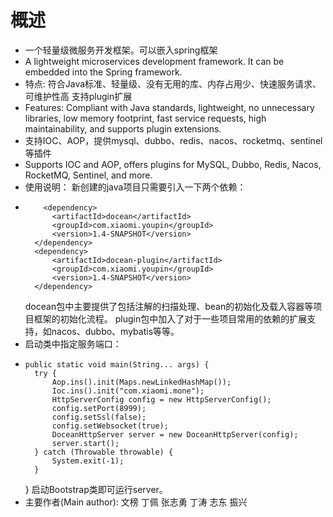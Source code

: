 # 概述
* 一个轻量级微服务开发框架。可以嵌入spring框架
* A lightweight microservices development framework. It can be embedded into the Spring framework. 
* 特点: 符合Java标准、轻量级、没有无用的库、内存占用少、快速服务请求、可维护性高 支持plugin扩展
* Features: Compliant with Java standards, lightweight, no unnecessary libraries, low memory footprint, fast service requests, high maintainability, and supports plugin extensions.
* 支持IOC、AOP，提供mysql、dubbo、redis、nacos、rocketmq、sentinel等插件
* Supports IOC and AOP, offers plugins for MySQL, Dubbo, Redis, Nacos, RocketMQ, Sentinel, and more.
* 使用说明：
新创建的java项目只需要引入一下两个依赖：
*         <dependency>
            <artifactId>docean</artifactId>
            <groupId>com.xiaomi.youpin</groupId>
            <version>1.4-SNAPSHOT</version>
        </dependency>
        <dependency>
            <artifactId>docean-plugin</artifactId>
            <groupId>com.xiaomi.youpin</groupId>
            <version>1.4-SNAPSHOT</version>
        </dependency>
  docean包中主要提供了包括注解的扫描处理、bean的初始化及载入容器等项目框架的初始化流程。
  plugin包中加入了对于一些项目常用的依赖的扩展支持，如nacos、dubbo、mybatis等等。
* 启动类中指定服务端口：
*     public static void main(String... args) {
        try {
            Aop.ins().init(Maps.newLinkedHashMap());
            Ioc.ins().init("com.xiaomi.mone");
            HttpServerConfig config = new HttpServerConfig();
            config.setPort(8999);
            config.setSsl(false);
            config.setWebsocket(true);
            DoceanHttpServer server = new DoceanHttpServer(config);
            server.start();
        } catch (Throwable throwable) {
            System.exit(-1);
        }
  }
启动Bootstrap类即可运行server。
* 主要作者(Main author): 文榜 丁佩 张志勇 丁涛 志东 振兴
